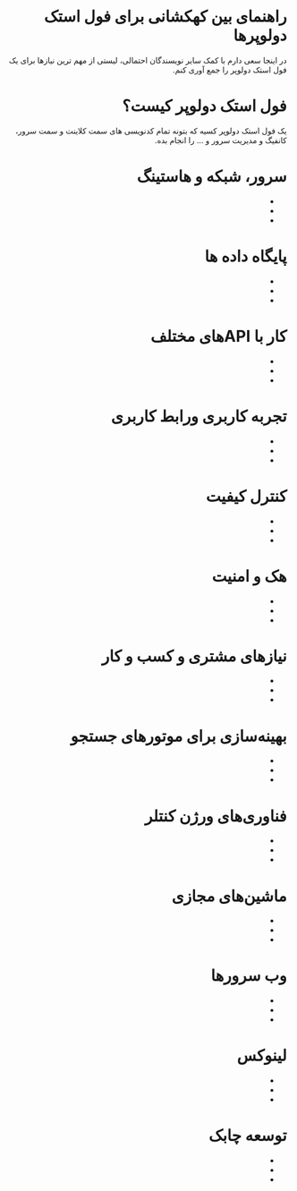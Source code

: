 <div dir="rtl">

# راهنمای بین کهکشانی برای فول استک دولوپرها


در اینجا سعی دارم با کمک سایر نویسندگان احتمالی، لیستی از مهم ترین نیازها برای یک فول استک دولوپر را جمع آوری کنم.

# فول استک دولوپر کیست؟
یک فول استک دولوپر کسیه که بتونه  تمام کدنویسی های سمت کلاینت و سمت سرور، کانفیگ و مدیریت سرور و ... را انجام بده.

# سرور، شبکه و هاستینگ 
-
-
-

# پایگاه داده ها 
-
-
-

#	کار با  APIهای مختلف
-
-
-

#	تجربه کاربری ورابط کاربری
-
-
-

#	کنترل کیفیت
-
-
-

#	هک و امنیت
-
-
-

#	نیازهای مشتری و کسب و کار
-
-
-

#	بهینه‌سازی برای موتورهای جستجو 
-
-
-

#	فناوری‌های ورژن کنتلر 
-
-
-

#	ماشین‌های مجازی
-
-
-

#	وب‌ سرورها
-
-
-

#	لینوکس 
-
-
-

#	توسعه چابک
-
-
-


